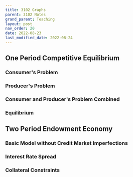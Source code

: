 ```yaml
---
title: 3102 Graphs
parent: 3102 Notes
grand_parent: Teaching
layout: post
nav_order: 20
date: 2022-08-23
last_modified_date: 2022-08-24
---
```



<link href="https://kineticgraphs.org/css/kg.0.2.6.css" rel="stylesheet" type="text/css">
<script src="https://kineticgraphs.org/js/kg.0.2.6.js"></script>



<div class="kg-container" src="./graphs/twoPeriodEndowment.yml"  clearColor='#fffff8'></div>

<div class="kg-container" src="./graphs/test.yml"  clearColor='#fffff8'></div>



## One Period Competitive Equilibrium


### Consumer's Problem

### Producer's Problem

### Consumer and Producer's Problem Combined

### Equilibrium



## Two Period Endowment Economy


### Basic Model without Credit Market Imperfections



<!--
Cobb Douglass preferences are equivalent to log plus beta log preferences when alpha = 1/(1+beta) ???
      - ContourMap:
          levels: [0,1,1.5,2,2.5,3, params.utility]
          fn: "log(x)+params.b*log(y)"

      - EconIndifferenceMap:
          utilityFunction:
            CobbDouglas: {alpha: 1/(1+params.b)}
          levels: [1,2,3,4,5, calcs.utility]
      
-->




### Interest Rate Spread



### Collateral Constraints





